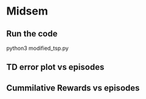 # Midsem

## Run the code
python3 modified_tsp.py

## TD error plot vs episodes
 

## Cummilative Rewards vs episodes

